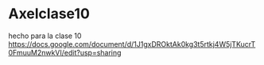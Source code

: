 # Axelclase10
hecho para la clase 10
https://docs.google.com/document/d/1J1gxDROktAk0kg3t5rtkj4W5jTKucrT0FmuuM2nwkVI/edit?usp=sharing
